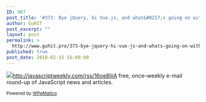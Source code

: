 ```yaml
---
ID: 967
post_title: '#373: Bye jQuery, hi Vue.js, and what&#8217;s going on with Babel 7.0?'
author: GuHIT
post_excerpt: ""
layout: post
permalink: >
  http://www.guhit.pro/373-bye-jquery-hi-vue-js-and-whats-going-on-with-babel-7-0/
published: true
post_date: 2018-02-15 16:00:00
---
```

<img class="wpe_imgrss" src="https://copm.s3.amazonaws.com/be2c41da.png">http://javascriptweekly.com/rss/16oe8ljiA free, once&ndash;weekly e-mail round-up of JavaScript news and articles.<p class="wpematico_credit"><small>Powered by <a href="http://www.wpematico.com" target="_blank">WPeMatico</a></small></p>